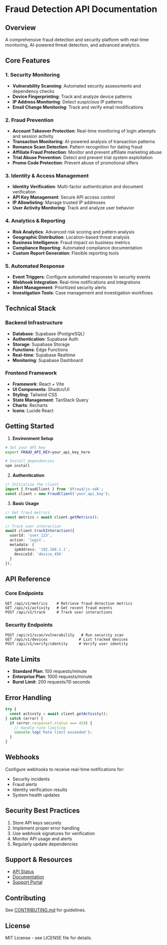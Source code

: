 # Fraud Detection API Documentation

## Overview

A comprehensive fraud detection and security platform with real-time monitoring, AI-powered threat detection, and advanced analytics.

## Core Features

### 1. Security Monitoring
- **Vulnerability Scanning**: Automated security assessments and dependency checks
- **Device Fingerprinting**: Track and analyze device patterns
- **IP Address Monitoring**: Detect suspicious IP patterns
- **Email Change Monitoring**: Track and verify email modifications

### 2. Fraud Prevention
- **Account Takeover Protection**: Real-time monitoring of login attempts and session activity
- **Transaction Monitoring**: AI-powered analysis of transaction patterns
- **Romance Scam Detection**: Pattern recognition for dating fraud
- **Affiliate Fraud Protection**: Monitor and prevent affiliate marketing abuse
- **Trial Abuse Prevention**: Detect and prevent trial system exploitation
- **Promo Code Protection**: Prevent abuse of promotional offers

### 3. Identity & Access Management
- **Identity Verification**: Multi-factor authentication and document verification
- **API Key Management**: Secure API access control
- **IP Allowlisting**: Manage trusted IP addresses
- **User Activity Monitoring**: Track and analyze user behavior

### 4. Analytics & Reporting
- **Risk Analytics**: Advanced risk scoring and pattern analysis
- **Geographic Distribution**: Location-based threat analysis
- **Business Intelligence**: Fraud impact on business metrics
- **Compliance Reporting**: Automated compliance documentation
- **Custom Report Generation**: Flexible reporting tools

### 5. Automated Response
- **Event Triggers**: Configure automated responses to security events
- **Webhook Integration**: Real-time notifications and integrations
- **Alert Management**: Prioritized security alerts
- **Investigation Tools**: Case management and investigation workflows

## Technical Stack

### Backend Infrastructure
- **Database**: Supabase (PostgreSQL)
- **Authentication**: Supabase Auth
- **Storage**: Supabase Storage
- **Functions**: Edge Functions
- **Real-time**: Supabase Realtime
- **Monitoring**: Supabase Dashboard

### Frontend Framework
- **Framework**: React + Vite
- **UI Components**: Shadcn/UI
- **Styling**: Tailwind CSS
- **State Management**: TanStack Query
- **Charts**: Recharts
- **Icons**: Lucide React

## Getting Started

1. **Environment Setup**
```bash
# Set your API key
export FRAUD_API_KEY=your_api_key_here

# Install dependencies
npm install
```

2. **Authentication**
```typescript
// Initialize the client
import { FraudClient } from '@fraud/js-sdk';
const client = new FraudClient('your_api_key');
```

3. **Basic Usage**
```typescript
// Get fraud metrics
const metrics = await client.getMetrics();

// Track user interaction
await client.trackInteraction({
  userId: 'user_123',
  action: 'login',
  metadata: {
    ipAddress: '192.168.1.1',
    deviceId: 'device_456'
  }
});
```

## API Reference

### Core Endpoints

```http
GET /api/v1/metrics    # Retrieve fraud detection metrics
GET /api/v1/activity   # Get recent fraud events
POST /api/v1/track     # Track user interactions
```

### Security Endpoints

```http
POST /api/v1/scan/vulnerability   # Run security scan
GET /api/v1/devices              # List tracked devices
POST /api/v1/verify/identity     # Verify user identity
```

## Rate Limits
- **Standard Plan**: 100 requests/minute
- **Enterprise Plan**: 1000 requests/minute
- **Burst Limit**: 200 requests/10 seconds

## Error Handling
```typescript
try {
  const activity = await client.getActivity();
} catch (error) {
  if (error.response?.status === 429) {
    // Handle rate limiting
    console.log('Rate limit exceeded');
  }
}
```

## Webhooks
Configure webhooks to receive real-time notifications for:
- Security incidents
- Fraud alerts
- Identity verification results
- System health updates

## Security Best Practices
1. Store API keys securely
2. Implement proper error handling
3. Use webhook signatures for verification
4. Monitor API usage and alerts
5. Regularly update dependencies

## Support & Resources
- [API Status](https://status.fraud-api.com)
- [Documentation](https://docs.fraud-api.com)
- [Support Portal](https://support.fraud-api.com)

## Contributing
See [CONTRIBUTING.md](CONTRIBUTING.md) for guidelines.

## License
MIT License - see LICENSE file for details.